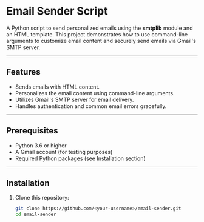 # Email Sender Script

A Python script to send personalized emails using the **smtplib** module and an HTML template. This project demonstrates how to use command-line arguments to customize email content and securely send emails via Gmail's SMTP server.

---

## Features

- Sends emails with HTML content.
- Personalizes the email content using command-line arguments.
- Utilizes Gmail's SMTP server for email delivery.
- Handles authentication and common email errors gracefully.

---

## Prerequisites

- Python 3.6 or higher
- A Gmail account (for testing purposes)
- Required Python packages (see Installation section)

---

## Installation

1. Clone this repository:
   ```bash
   git clone https://github.com/<your-username>/email-sender.git
   cd email-sender
